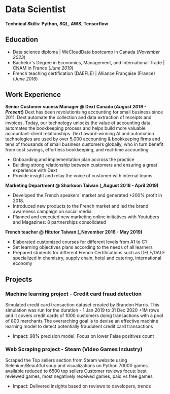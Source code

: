 # Data Scientist

#### Technical Skills: Python, SQL, AWS, Tensorflow

## Education
- Data science diploma | WeCloudData bootcamp in Canada (_November 2023_)
- Bachelor's Degree in Economics, Management, and International Trade | CNAM in France (_June 2019_)
- French teaching certification (DAEFLE) | Alliance Française (France) (_June 2016_)

## Work Experience
**Senior Customer sucess Manager @ Dext Canada (_August 2019 - Present_)**
Dext has been revolutionising accounting for small business since 2011. Dext automate the collection and data extraction of receipts and invoices. Today, our technology unlocks the value of accounting data, automates the bookkeeping process and helps build more valuable accountant-client relationships.
Dext award-winning AI and automation technologies are used by over 5,000 accounting & bookkeeping firms and tens of thousands of small business customers globally, who in turn benefit from cost savings, effortless bookkeeping, and real-time accounting.
- Onboarding and implementation plan accross the practice
- Building strong relationship between customers and ensuring a great experience with Dext
- Provide insight and relay the voice of customer with internal teams

**Marketing Department @ Sharkoon Taiwan (_August 2018 - April 2019)**
- Developed the French speakers’ market and generated +200% profit in 2018.
- Introduced new products to the French market and led the brand awareness campaign on social media 
- Planned and executed new marketing online initiatives with Youtubers and Magazines: 8 partnerships consolidated 

**French teacher @ Hitutor Taiwan (_November 2016 - May 2019)**
- Elaborated customized courses for different levels from A1 to C1 
- Set learning objectives plans according to the needs of all learners 
- Prepared students for different French Certifications such as DELF/DALF specialized in chemistry, supply chain, hotel and catering, international economy

## Projects
### Machine learning project - Credit card fraud detection 
Simulated credit card transaction dataset created by Brandon Harris. This simulation was run for the duration - 1 Jan 2019 to 31 Dec 2020
+1M rows and it covers credit cards of 1000 customers doing transactions with a pool of 800 merchants
The overarching goal is to devise an effective machine learning model to detect potentially fraudulent credit card transactions
- Impact: 98% precision model. Focus on lower False positives count

### Web Scraping project - Steam (Video Games Industry)
Scraped the Top sellers section from Steam website using Selenium/Beautiful soup and visualizations on Python
70000 games available reduced to 6500 top sellers
Customer reviews focus: best reviewed games, most negatively received games, paid vs free games
- Impact: Delivered insights based on reviews to developers, trends



